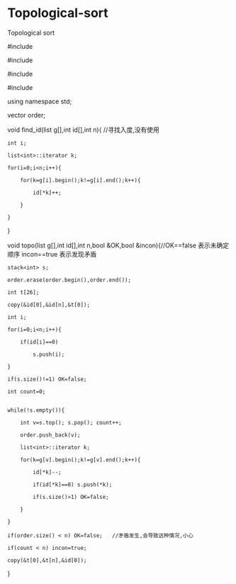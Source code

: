 # Topological-sort

Topological sort

#include <iostream>
  
#include <stack>
  
#include <vector>
  
#include <list>
  
using namespace std;

vector <int> order;
  
void find_id(list<int> g[],int id[],int n){  //寻找入度,没有使用
  
	int i;
  
	list<int>::iterator k;
  
	for(i=0;i<n;i++){
  
		for(k=g[i].begin();k!=g[i].end();k++){
    
			id[*k]++;
      
		}
    
	}
  
}

void topo(list<int> g[],int id[],int n,bool &OK,bool &incon){//OK==false 表示未确定顺序 incon==true 表示发现矛盾
  
	stack<int> s;
  
	order.erase(order.begin(),order.end());
  
	int t[26];
  
	copy(&id[0],&id[n],&t[0]);
  
	int i;
  
	for(i=0;i<n;i++){
  
		if(id[i]==0) 
    
			s.push(i);
      
	}
  
	if(s.size()!=1) OK=false;
  
	int count=0;
  
  
	while(!s.empty()){
  
		int v=s.top(); s.pop(); count++;
    
		order.push_back(v);
    
		list<int>::iterator k;
    
		for(k=g[v].begin();k!=g[v].end();k++){
    
			id[*k]--;
      
			if(id[*k]==0) s.push(*k);
      
			if(s.size()>1) OK=false;
      
		}
    
	}
  
	if(order.size() < n) OK=false;   //矛盾发生,会导致这种情况,小心
  
	if(count < n) incon=true;
  
	copy(&t[0],&t[n],&id[0]);
  
}
